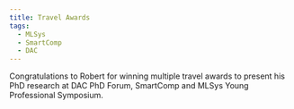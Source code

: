 ```yaml
---
title: Travel Awards
tags:
  - MLSys
  - SmartComp
  - DAC
---
```


Congratulations to Robert for winning multiple travel awards to present his PhD research at DAC PhD Forum, SmartComp and MLSys Young Professional Symposium.
